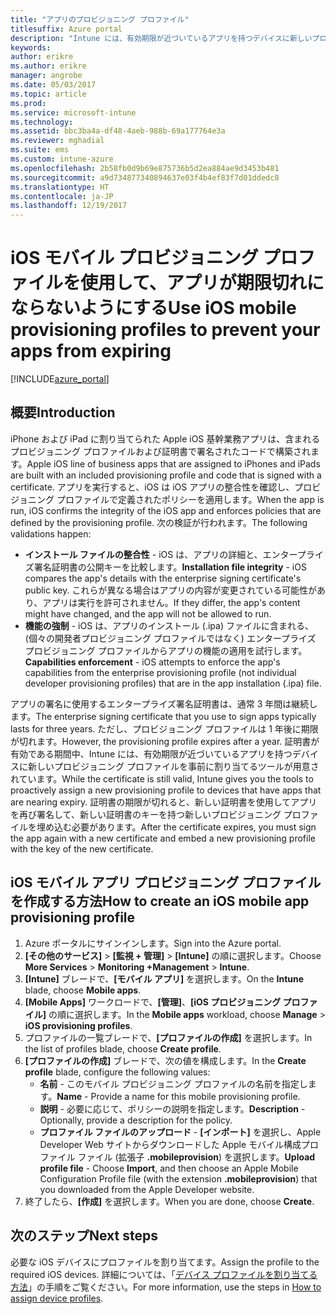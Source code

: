 ```yaml
---
title: "アプリのプロビジョニング プロファイル"
titlesuffix: Azure portal
description: "Intune には、有効期限が近づいているアプリを持つデバイスに新しいプロビジョニング プロファイルを事前に割り当てるツールが用意されています。\""
keywords: 
author: erikre
ms.author: erikre
manager: angrobe
ms.date: 05/03/2017
ms.topic: article
ms.prod: 
ms.service: microsoft-intune
ms.technology: 
ms.assetid: bbc3ba4a-df48-4aeb-988b-69a177764e3a
ms.reviewer: mghadial
ms.suite: ems
ms.custom: intune-azure
ms.openlocfilehash: 2b58fb0d9b69e875736b5d2ea884ae9d3453b481
ms.sourcegitcommit: a9d734877340894637e03f4b4ef83f7d01ddedc8
ms.translationtype: HT
ms.contentlocale: ja-JP
ms.lasthandoff: 12/19/2017
---
```

# <a name="use-ios-mobile-provisioning-profiles-to-prevent-your-apps-from-expiring"></a><span data-ttu-id="f7d99-103">iOS モバイル プロビジョニング プロファイルを使用して、アプリが期限切れにならないようにする</span><span class="sxs-lookup"><span data-stu-id="f7d99-103">Use iOS mobile provisioning profiles to prevent your apps from expiring</span></span>

[!INCLUDE[azure_portal](./includes/azure_portal.md)]

## <a name="introduction"></a><span data-ttu-id="f7d99-104">概要</span><span class="sxs-lookup"><span data-stu-id="f7d99-104">Introduction</span></span>

<span data-ttu-id="f7d99-105">iPhone および iPad に割り当てられた Apple iOS 基幹業務アプリは、含まれるプロビジョニング プロファイルおよび証明書で署名されたコードで構築されます。</span><span class="sxs-lookup"><span data-stu-id="f7d99-105">Apple iOS line of business apps that are assigned to iPhones and iPads are built with an included provisioning profile and code that is signed with a certificate.</span></span> <span data-ttu-id="f7d99-106">アプリを実行すると、iOS は iOS アプリの整合性を確認し、プロビジョニング プロファイルで定義されたポリシーを適用します。</span><span class="sxs-lookup"><span data-stu-id="f7d99-106">When the app is run, iOS confirms the integrity of the iOS app and enforces policies that are defined by the provisioning profile.</span></span> <span data-ttu-id="f7d99-107">次の検証が行われます。</span><span class="sxs-lookup"><span data-stu-id="f7d99-107">The following validations happen:</span></span>

- <span data-ttu-id="f7d99-108">**インストール ファイルの整合性** - iOS は、アプリの詳細と、エンタープライズ署名証明書の公開キーを比較します。</span><span class="sxs-lookup"><span data-stu-id="f7d99-108">**Installation file integrity** - iOS compares the app's details with the enterprise signing certificate's public key.</span></span> <span data-ttu-id="f7d99-109">これらが異なる場合はアプリの内容が変更されている可能性があり、アプリは実行を許可されません。</span><span class="sxs-lookup"><span data-stu-id="f7d99-109">If they differ, the app's content might have changed, and the app will not be allowed to run.</span></span>
- <span data-ttu-id="f7d99-110">**機能の強制** - iOS は、アプリのインストール (.ipa) ファイルに含まれる、(個々の開発者プロビジョニング プロファイルではなく) エンタープライズ プロビジョニング プロファイルからアプリの機能の適用を試行します。</span><span class="sxs-lookup"><span data-stu-id="f7d99-110">**Capabilities enforcement** - iOS attempts to enforce the app's capabilities from the enterprise provisioning profile (not individual developer provisioning profiles) that are in the app installation (.ipa) file.</span></span>


<span data-ttu-id="f7d99-111">アプリの署名に使用するエンタープライズ署名証明書は、通常 3 年間は継続します。</span><span class="sxs-lookup"><span data-stu-id="f7d99-111">The enterprise signing certificate that you use to sign apps typically lasts for three years.</span></span> <span data-ttu-id="f7d99-112">ただし、プロビジョニング プロファイルは 1 年後に期限が切れます。</span><span class="sxs-lookup"><span data-stu-id="f7d99-112">However, the provisioning profile expires after a year.</span></span> <span data-ttu-id="f7d99-113">証明書が有効である期間中、Intune には、有効期限が近づいているアプリを持つデバイスに新しいプロビジョニング プロファイルを事前に割り当てるツールが用意されています。</span><span class="sxs-lookup"><span data-stu-id="f7d99-113">While the certificate is still valid, Intune gives you the tools to proactively assign a new provisioning profile to devices that have apps that are nearing expiry.</span></span>
<span data-ttu-id="f7d99-114">証明書の期限が切れると、新しい証明書を使用してアプリを再び署名して、新しい証明書のキーを持つ新しいプロビジョニング プロファイルを埋め込む必要があります。</span><span class="sxs-lookup"><span data-stu-id="f7d99-114">After the certificate expires, you must sign the app again with a new certificate and embed a new provisioning profile with the key of the new certificate.</span></span>


## <a name="how-to-create-an-ios-mobile-app-provisioning-profile"></a><span data-ttu-id="f7d99-115">iOS モバイル アプリ プロビジョニング プロファイルを作成する方法</span><span class="sxs-lookup"><span data-stu-id="f7d99-115">How to create an iOS mobile app provisioning profile</span></span>

1. <span data-ttu-id="f7d99-116">Azure ポータルにサインインします。</span><span class="sxs-lookup"><span data-stu-id="f7d99-116">Sign into the Azure portal.</span></span>
2. <span data-ttu-id="f7d99-117">**[その他のサービス]** > **[監視 + 管理]** > **[Intune]** の順に選択します。</span><span class="sxs-lookup"><span data-stu-id="f7d99-117">Choose **More Services** > **Monitoring +Management** > **Intune**.</span></span>
3. <span data-ttu-id="f7d99-118">**[Intune]** ブレードで、**[モバイル アプリ]** を選択します。</span><span class="sxs-lookup"><span data-stu-id="f7d99-118">On the **Intune** blade, choose **Mobile apps**.</span></span>
1.  <span data-ttu-id="f7d99-119">**[Mobile Apps]** ワークロードで、**[管理]**、**[iOS プロビジョニング プロファイル]** の順に選択します。</span><span class="sxs-lookup"><span data-stu-id="f7d99-119">In the **Mobile apps** workload, choose **Manage** > **iOS provisioning profiles**.</span></span>
2.  <span data-ttu-id="f7d99-120">プロファイルの一覧ブレードで、**[プロファイルの作成]** を選択します。</span><span class="sxs-lookup"><span data-stu-id="f7d99-120">In the list of profiles blade, choose **Create profile**.</span></span>
3. <span data-ttu-id="f7d99-121">**[プロファイルの作成]** ブレードで、次の値を構成します。</span><span class="sxs-lookup"><span data-stu-id="f7d99-121">In the **Create profile** blade, configure the following values:</span></span>
    - <span data-ttu-id="f7d99-122">**名前** - このモバイル プロビジョニング プロファイルの名前を指定します。</span><span class="sxs-lookup"><span data-stu-id="f7d99-122">**Name** - Provide a name for this mobile provisioning profile.</span></span>
    - <span data-ttu-id="f7d99-123">**説明** - 必要に応じて、ポリシーの説明を指定します。</span><span class="sxs-lookup"><span data-stu-id="f7d99-123">**Description** - Optionally, provide a description for the policy.</span></span>
    - <span data-ttu-id="f7d99-124">**プロファイル ファイルのアップロード** - **[インポート]** を選択し、Apple Developer Web サイトからダウンロードした Apple モバイル構成プロファイル ファイル (拡張子 **.mobileprovision**) を選択します。</span><span class="sxs-lookup"><span data-stu-id="f7d99-124">**Upload profile file** - Choose **Import**, and then choose an Apple Mobile Configuration Profile file (with the extension **.mobileprovision**) that you downloaded from the Apple Developer website.</span></span>
4. <span data-ttu-id="f7d99-125">終了したら、**[作成]** を選択します。</span><span class="sxs-lookup"><span data-stu-id="f7d99-125">When you are done, choose **Create**.</span></span>

## <a name="next-steps"></a><span data-ttu-id="f7d99-126">次のステップ</span><span class="sxs-lookup"><span data-stu-id="f7d99-126">Next steps</span></span>

<span data-ttu-id="f7d99-127">必要な iOS デバイスにプロファイルを割り当てます。</span><span class="sxs-lookup"><span data-stu-id="f7d99-127">Assign the profile to the required iOS devices.</span></span> <span data-ttu-id="f7d99-128">詳細については、「[デバイス プロファイルを割り当てる方法](device-profile-assign.md)」の手順をご覧ください。</span><span class="sxs-lookup"><span data-stu-id="f7d99-128">For more information, use the steps in [How to assign device profiles](device-profile-assign.md).</span></span>
